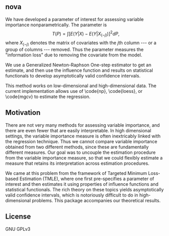 ## nova

We have developed a parameter of interest for assessing variable importance nonparametrically. The parameter is 
$$T(P) = \int [E(Y | X) - E(Y | X_{(-j)})]^2 dP,$$
where $X_{(-j)}$ denotes the matrix of covariates with the $j$th column --- or a group of columns --- removed. Thus the parameter measures the "information loss" due to removing the covariate from the model.

We use a Generalized Newton-Raphson One-step estimator to get an estimate, and then use the influence function and results on statistical functionals to develop asymptotically valid confidence intervals.

This method works on low-dimensional and high-dimensional data. The current implementation allows use of \code{np}, \code{loess}, or \code{mgcv} to estimate the regression.

## Motivation

There are not very many methods for assessing variable importance, and there are even fewer that are easily interpretable. In high dimensional settings, the variable importance measure is often inextricably linked with the regression technique. Thus we cannot compare variable importance obtained from two different methods, since these are fundamentally different measures. Our goal was to uncouple the estimation procedure from the variable importance measure, so that we could flexibly estimate a measure that retains its interpretation across estimation procedures. 

We came at this problem from the framework of Targeted Minimum Loss-based Estimation (TMLE), where one first pre-specifies a parameter of interest and then estimates it using properties of influence functions and statistical functionals. The rich theory on these topics yields asymptotically valid confidence intervals, which is notoriously difficult to do in high-dimensional problems. This package accompanies our theoretical results.

## License

GNU GPLv3

